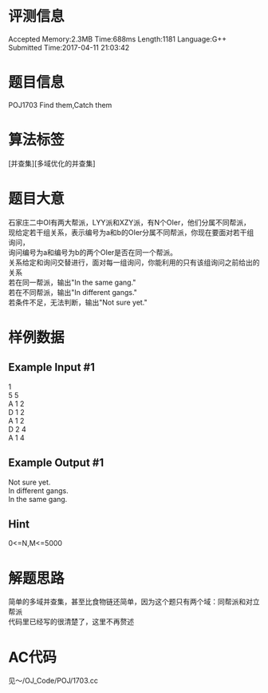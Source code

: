# 评测信息
Accepted Memory:2.3MB Time:688ms Length:1181 Language:G++  
Submitted Time:2017-04-11 21:03:42  
# 题目信息
POJ1703 Find them,Catch them  
# 算法标签
[并查集][多域优化的并查集]
# 题目大意
石家庄二中OI有两大帮派，LYY派和XZY派，有N个OIer，他们分属不同帮派，  
现给定若干组关系，表示编号为a和b的OIer分属不同帮派，你现在要面对若干组询问，  
询问编号为a和编号为b的两个OIer是否在同一个帮派。  
关系给定和询问交替进行，面对每一组询问，你能利用的只有该组询问之前给出的关系  
若在同一帮派，输出"In the same gang."  
若在不同帮派，输出"In different gangs."  
若条件不足，无法判断，输出"Not sure yet."  
# 样例数据
## Example Input #1
1  
5 5  
A 1 2  
D 1 2  
A 1 2  
D 2 4  
A 1 4  
## Example Output #1
Not sure yet.  
In different gangs.  
In the same gang.  
## Hint
0<=N,M<=5000  
# 解题思路
简单的多域并查集，甚至比食物链还简单，因为这个题只有两个域：同帮派和对立帮派  
代码里已经写的很清楚了，这里不再赘述  
# AC代码
见～/OJ_Code/POJ/1703.cc  